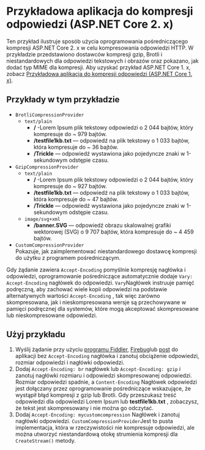 # <a name="response-compression-sample-application-aspnet-core-2x"></a>Przykładowa aplikacja do kompresji odpowiedzi (ASP.NET Core 2. x)

Ten przykład ilustruje sposób użycia oprogramowania pośredniczącego kompresji ASP.NET Core 2. x w celu kompresowania odpowiedzi HTTP. W przykładzie przedstawiono dostawców kompresji gzip, Brotli i niestandardowych dla odpowiedzi tekstowych i obrazów oraz pokazano, jak dodać typ MIME dla kompresji. Aby uzyskać przykład ASP.NET Core 1. x, zobacz [Przykładowa aplikacja do kompresji odpowiedzi (ASP.NET Core 1. x)](https://github.com/dotnet/AspNetCore.Docs/tree/main/aspnetcore/performance/response-compression/samples/1.x).

## <a name="examples-in-this-sample"></a>Przykłady w tym przykładzie

* `BrotliCompressionProvider`
  * `text/plain`
    * **/** -Lorem Ipsum plik tekstowy odpowiedzi o 2 044 bajtów, który kompresuje do ~ 979 bajtów.
    * **/testfile1kb.txt** — odpowiedź na plik tekstowy o 1 033 bajtów, która kompresuje do ~ 36 bajtów.
    * **/Trickle** — odpowiedź wystawiona jako pojedyncze znaki w 1-sekundowym odstępie czasu.
* `GzipCompressionProvider`
  * `text/plain`
    * **/** -Lorem Ipsum plik tekstowy odpowiedzi o 2 044 bajtów, który kompresuje do ~ 927 bajtów.
    * **/testfile1kb.txt** — odpowiedź na plik tekstowy o 1 033 bajtów, która kompresuje do ~ 47 bajtów.
    * **/Trickle** — odpowiedź wystawiona jako pojedyncze znaki w 1-sekundowym odstępie czasu.
  * `image/svg+xml`
    * **/banner.SVG** — odpowiedź obrazu skalowalnej grafiki wektorowej (SVG) o 9 707 bajtów, która kompresuje do ~ 4 459 bajtów.
* `CustomCompressionProvider`<br>Pokazuje, jak zaimplementować niestandardowego dostawcę kompresji do użytku z programem pośredniczącym.

Gdy żądanie zawiera `Accept-Encoding` pomyślnie kompresję nagłówka i odpowiedzi, oprogramowanie pośredniczące automatycznie dodaje `Vary: Accept-Encoding` nagłówek do odpowiedzi. `Vary`Nagłówek instruuje pamięć podręczną, aby zachować wiele kopii odpowiedzi na podstawie alternatywnych wartości `Accept-Encoding` , tak więc zarówno skompresowana, jak i nieskompresowana wersje są przechowywane w pamięci podręcznej dla systemów, które mogą akceptować skompresowane lub nieskompresowane odpowiedzi.

## <a name="use-the-sample"></a>Użyj przykładu

1. Wyślij żądanie przy użyciu [programu Fiddler](https://www.telerik.com/fiddler), [Firebug](https://getfirebug.com/)lub [post](https://www.getpostman.com/) do aplikacji bez `Accept-Encoding` nagłówka i zanotuj obciążenie odpowiedzi, rozmiar odpowiedzi i nagłówki odpowiedzi.
1. Dodaj `Accept-Encoding: br` nagłówek lub `Accept-Encoding: gzip` i zanotuj nagłówki rozmiaru i odpowiedzi skompresowanej odpowiedzi. Rozmiar odpowiedzi spadnie, a `Content-Encoding` Nagłówek odpowiedzi jest dołączany przez oprogramowanie pośredniczące wskazujące, że wystąpił błąd kompresji z gzip lub Brotli. Gdy przeszukasz treść odpowiedzi dla odpowiedzi Lorem Ipsum lub **testfile1kb.txt** , zobaczysz, że tekst jest skompresowany i nie można go odczytać.
1. Dodaj `Accept-Encoding: mycustomcompression` Nagłówek i zanotuj nagłówki odpowiedzi. `CustomCompressionProvider`Jest to pusta implementacja, która w rzeczywistości nie kompresuje odpowiedzi, ale można utworzyć niestandardową otokę strumienia kompresji dla `CreateStream()` metody.
